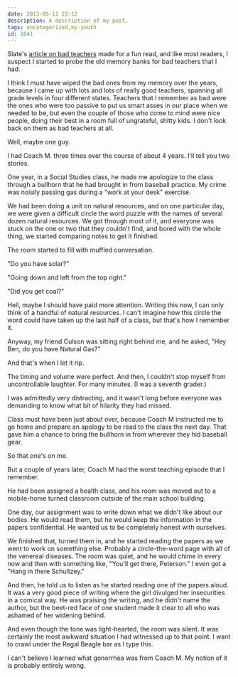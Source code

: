 ```yaml
---
date: 2013-05-11 23:12
description: A description of my post.
tags: uncategorized,my-youth
id: 1641
---
```

Slate's <a href="http://www.slate.com/articles/life/culturebox/2013/05/bad_teachers_on_twitter_what_s_the_worst_thing_a_teacher_ever_said_to_you.html" target="_blank">article on bad teachers</a> made for a fun read, and like most readers, I suspect I started to probe the old memory banks for bad teachers that I had.

I think I must have wiped the bad ones from my memory over the years, because I came up with lots and lots of really good teachers, spanning all grade levels in four different states.  Teachers that I remember as bad were the ones who were too passive to put us smart asses in our place when we needed to be, but even the couple of those who come to mind were nice people, doing their best in a room full of ungrateful, shitty kids.  I don't look back on them as bad teachers at all.

Well, maybe one guy.
<!--more-->
I had Coach M. three times over the course of about 4 years.  I'll tell you two stories.

One year, in a Social Studies class, he made me apologize to the class through a bullhorn that he had brought in from baseball practice.  My crime was noisily passing gas during a "work at your desk" exercise.

We had been doing a unit on natural resources, and on one particular day, we were given a difficult circle the word puzzle with the names of several dozen natural resources.  We got through most of it, and everyone was stuck on the one or two that they couldn't find, and bored with the whole thing, we started comparing notes to get it finished.

The room started to fill with muffled conversation.

"Do you have solar?"

"Going down and left from the top right."

"Did you get coal?"

Hell, maybe I should have paid more attention.  Writing this now, I can only think of a handful of natural resources.  I can't imagine how this circle the word could have taken up the last half of a class, but that's how I remember it.

Anyway, my friend Culson was sitting right behind me, and he asked, "Hey Ben, do you have Natural Gas?"

And that's when I let it rip.

The timing and volume were perfect.  And then, I couldn't stop myself from uncontrollable laughter.  For many minutes.  (I was a seventh grader.)

I was admittedly very distracting, and it wasn't long before everyone was demanding to know what bit of hilarity they had missed.

Class must have been just about over, because Coach M instructed me to go home and prepare an apology to be read to the class the next day.  That gave him a chance to bring the bullhorn in from wherever they hid baseball gear.

So that one's on me.

But a couple of years later, Coach M had the worst teaching episode that I remember.

He had been assigned a health class, and his room was moved out to a mobile-home turned classroom outside of the main school building.  

One day, our assignment was to write down what we didn't like about our bodies.  He would read them, but he would keep the information in the papers confidential.  He wanted us to be completely honest with ourselves.

We finished that, turned them in, and he started reading the papers as we went to work on something else.  Probably a circle-the-word page with all of the venereal diseases.  The room was quiet, and he would chime in every now and then with something like, "You'll get there, Peterson."  I even got a "Hang in there Schultzey."

And then, he told us to listen as he started reading one of the papers aloud.  It was a very good piece of writing where the girl divulged her insecurities in a comical way.  He was praising the writing, and he didn't name the author, but the beet-red face of one student made it clear to all who was ashamed of her widening behind.

And even though the tone was light-hearted, the room was silent.  It was certainly the most awkward situation I had witnessed up to that point.  I want to crawl under the Regal Beagle bar as I type this.

I can't believe I learned what gonorrhea was from Coach M.  My notion of it is probably entirely wrong.